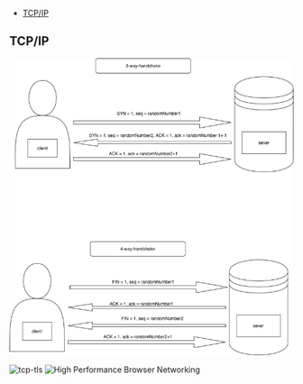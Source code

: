 - [TCP/IP](#tcpip)

## TCP/IP

![handshake](tcp-ip-handshake.png)

![tcp-tls](https://www.cloudflare.com/resources/images/slt3lc6tev37/5aYOr5erfyNBq20X5djTco/3c859532c91f25d961b2884bf521c1eb/tls-ssl-handshake.png)
![High Performance Browser Networking](https://hpbn.co/)
